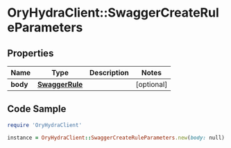 # OryHydraClient::SwaggerCreateRuleParameters

## Properties

Name | Type | Description | Notes
------------ | ------------- | ------------- | -------------
**body** | [**SwaggerRule**](SwaggerRule.md) |  | [optional] 

## Code Sample

```ruby
require 'OryHydraClient'

instance = OryHydraClient::SwaggerCreateRuleParameters.new(body: null)
```


